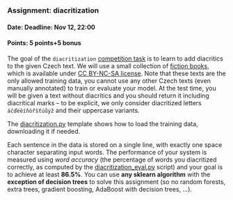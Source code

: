 ### Assignment: diacritization
#### Date: Deadline: Nov 12, 22:00
#### Points: 5 points+5 bonus

The goal of the `diacritization` [competition task](https://ufal.mff.cuni.cz/courses/npfl129/2526-winter#competitions)
is to learn to add diacritics to the given Czech text. We will use a small
collection of [fiction books](https://ufal.mff.cuni.cz/~courses/npfl129/2526/datasets/fiction-train.txt),
which is available under [CC BY-NC-SA license](https://ufal.mff.cuni.cz/~courses/npfl129/2526/datasets/fiction-train.LICENSE).
Note that these texts are the only allowed training data, you cannot use any
other Czech texts (even manually annotated) to train or evaluate your model.
At the test time, you will be given a text without diacritics and you should return
it including diacritical marks – to be explicit, we only consider diacritized
letters `áčďéěíňóřšťúůýž` and their uppercase variants.

The [diacritization.py](https://github.com/ufal/npfl129/tree/master/labs/05/diacritization.py)
template shows how to load the training data, downloading it if needed.

Each sentence in the data is stored on a single line, with exactly one
space character separating input words. The performance of your system is
measured using _word accuracy_ (the percentage of words you diacritized
correctly, as computed by the
[diacritization_eval.py](https://github.com/ufal/npfl129/tree/master/labs/05/diacritization_eval.py)
script) and your goal is to achieve at least **86.5%**. You can use **any sklearn
algorithm** with the **exception of decision trees** to solve this assignment (so no
random forests, extra trees, gradient boosting, AdaBoost with decision trees, …).
